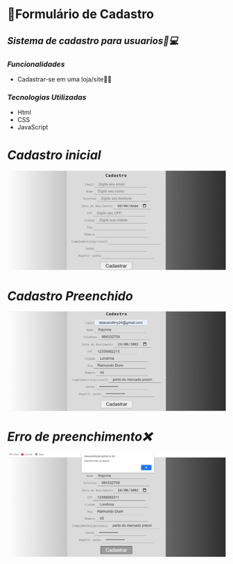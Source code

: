 # **📜Formulário de Cadastro**

## *Sistema de cadastro para usuarios📑💻*

### *Funcionalidades*
- Cadastrar-se em uma loja/site👨‍💻

### *Tecnologias Utilizadas*
- Html
- CSS
- JavaScript

# 

# ***Cadastro inicial***

![App ScreenShot](https://raw.githubusercontent.com/tatacarollinydev/images-readme/main/Captura%20de%20tela%202023-08-24%20094346.png)
#

# ***Cadastro Preenchido***
![App ScreenShot](https://raw.githubusercontent.com/tatacarollinydev/images-readme/main/Captura%20de%20tela%202023-08-24%20094709.png)
#

# ***Erro de preenchimento❌***
![App ScreenShot](https://raw.githubusercontent.com/tatacarollinydev/images-readme/main/Captura%20de%20tela%202023-08-24%20094813.png)








